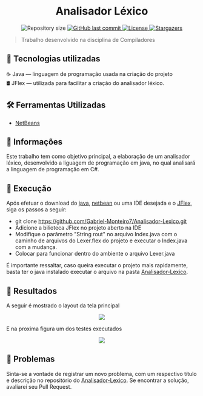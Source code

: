 <h1 align = "center">
<strong>Analisador Léxico</strong>
</h1>

<p align="center">
  <img alt="Repository size" src="https://img.shields.io/github/repo-size/Gabriel-Monteiro7/Analisador-Lexico?color=ff8c00">
  <a href="https://github.com/Gabriel-Monteiro7/Analisador-Lexico/commits/master">
    <img alt="GitHub last commit" src="https://img.shields.io/github/last-commit/Gabriel-Monteiro7/Analisador-Lexico?color=ff8c00">
  </a> 
  <a href="https://github.com/Gabriel-Monteiro7/Analisador-Lexico/blob/master/LICENSE"><img alt="License" src="https://img.shields.io/badge/license-MIT-ff8c00">
  </a>
  <a href="https://github.com/Gabriel-Monteiro7/Analisador-Lexico/stargazers"><img alt="Stargazers" src="https://img.shields.io/github/stars/Gabriel-Monteiro7/Analisador-Lexico?color=ff8c00&logo=github">
  </a>
</p>

> Trabalho desenvolvido na disciplina de Compiladores

## 📌 Tecnologias utilizadas

☕️ Java — linguagem de programação usada na criação do projeto <br>
🛢️ JFlex — utilizada para facilitar a criação do analisador léxico.<br>

## 🛠️ Ferramentas Utilizadas

- [NetBeans](https://netbeans.org/)

## 📕 Informações

Este trabalho tem como objetivo principal, a elaboração de um analisador léxico, desenvolvido a liguagem de programação em java, no qual analisará a linguagem de programação em C#.

## 🚀 Execução
Após efetuar o download do [java]( https://www.java.com/pt-BR/), [netbean]( https://netbeans.org/) ou uma IDE desejada e o [JFlex](https://drive.google.com/file/d/1pgP0ix6RRR3FMzi-9Keo_UmNdDHrppKn/view?usp=sharing), siga os passos a seguir:
- git clone https://github.com/Gabriel-Monteiro7/Analisador-Lexico.git
- Adicione a bilioteca JFlex no projeto aberto na IDE
- Modifique o parâmetro "String rout" no arquivo Index.java com o caminho de arquivos do Lexer.flex do projeto e executar o Index.java com a mudança.
- Colocar para funcionar dentro do ambiente o arquivo Lexer.java

É importante ressaltar, caso queira executar o projeto mais rapidamente, basta ter o java instalado executar o arquivo na pasta [Analisador-Lexico](https://github.com/Gabriel-Monteiro7/Analisador-Lexico/tree/main/Executavel).

## 🥏 Resultados
A seguir é mostrado o layout da tela principal
<p align="center">
  <img src="https://user-images.githubusercontent.com/34459397/96515384-98bfa900-123b-11eb-9a41-315e729a0c3b.png">
</p>
E na proxima figura um dos testes executados
<p align="center">
  <img src="https://user-images.githubusercontent.com/34459397/96515466-c278d000-123b-11eb-94a6-edc442b224d9.png">
</p>

## 🐛 Problemas

Sinta-se a vontade de registrar um novo problema, com um respectivo título e descrição no repositório do [Analisador-Lexico](https://github.com/Gabriel-Monteiro7/Analisador-Lexico/issues). Se encontrar a solução, avaliarei seu Pull Request.
